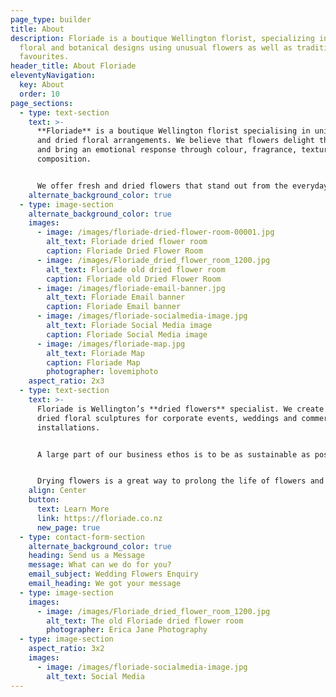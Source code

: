 ```yaml
---
page_type: builder
title: About
description: Floriade is a boutique Wellington florist, specializing in unique
  floral and botanical designs using unusual flowers as well as traditional
  favourites.
header_title: About Floriade
eleventyNavigation:
  key: About
  order: 10
page_sections:
  - type: text-section
    text: >-
      **Floriade** is a boutique Wellington florist specialising in unique fresh
      and dried floral arrangements. We believe that flowers delight the senses
      and bring an emotional response through colour, fragrance, texture and
      composition.


      We offer fresh and dried flowers that stand out from the everyday because we like to use unusual flowers and foliage as well as traditional favourites in our designs. Every floral arrangement we create is bespoke and individual.
    alternate_background_color: true
  - type: image-section
    alternate_background_color: true
    images:
      - image: /images/floriade-dried-flower-room-00001.jpg
        alt_text: Floriade dried flower room
        caption: Floriade Dried Flower Room
      - image: /images/Floriade_dried_flower_room_1200.jpg
        alt_text: Floriade old dried flower room
        caption: Floriade old Dried Flower Room
      - image: /images/floriade-email-banner.jpg
        alt_text: Floriade Email banner
        caption: Floriade Email banner
      - image: /images/floriade-socialmedia-image.jpg
        alt_text: Floriade Social Media image
        caption: Floriade Social Media image
      - image: /images/floriade-map.jpg
        alt_text: Floriade Map
        caption: Floriade Map
        photographer: lovemiphoto
    aspect_ratio: 2x3
  - type: text-section
    text: >-
      Floriade is Wellington’s **dried flowers** specialist. We create large
      dried floral sculptures for corporate events, weddings and commercial
      installations.


      A large part of our business ethos is to be as sustainable as possible by preventing wastage. We intentionally source our flowers with the intention of drying whatever we can.


      Drying flowers is a great way to prolong the life of flowers and create something sculptural, textural and beautiful. We have a custom-built flower drying machine that allows us to provide the highest quality dried flowers.
    align: Center
    button:
      text: Learn More
      link: https://floriade.co.nz
      new_page: true
  - type: contact-form-section
    alternate_background_color: true
    heading: Send us a Message
    message: What can we do for you?
    email_subject: Wedding Flowers Enquiry
    email_heading: We got your message
  - type: image-section
    images:
      - image: /images/Floriade_dried_flower_room_1200.jpg
        alt_text: The old Floriade dried flower room
        photographer: Erica Jane Photography
  - type: image-section
    aspect_ratio: 3x2
    images:
      - image: /images/floriade-socialmedia-image.jpg
        alt_text: Social Media
---
```

